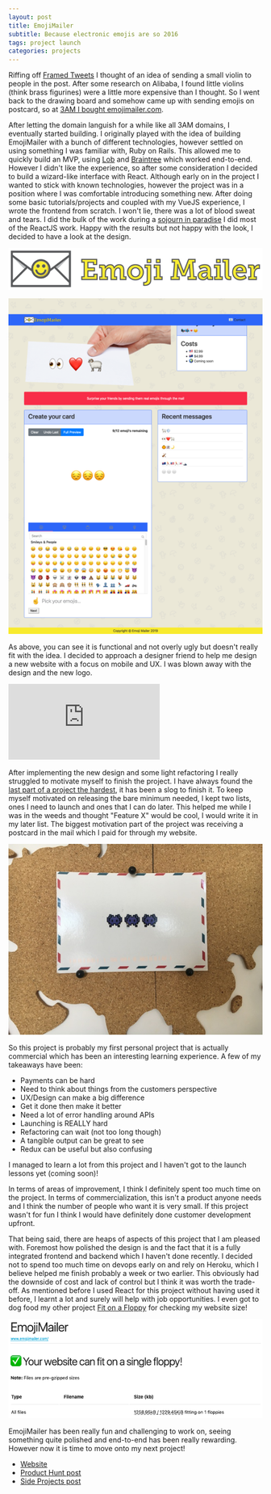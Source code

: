```yaml
---
layout: post
title: EmojiMailer
subtitle: Because electronic emojis are so 2016
tags: project launch
categories: projects
---
```


Riffing off [Framed Tweets](https://framedtweets.com/) I thought of an idea of sending a small violin to people in the post. After some research on Alibaba, I found little violins (think brass figurines) were a little more expensive than I thought. So I went back to the drawing board and somehow came up with sending emojis on postcard, so at [3AM I bought emojimailer.com](https://brendonbody.blog/2019/11/11/3am-domains/).

After letting the domain languish for a while like all 3AM domains, I eventually started building. I originally played with the idea of building EmojiMailer with a bunch of different technologies, however settled on using something I was familiar with, Ruby on Rails. This allowed me to quickly build an MVP, using [Lob](https://lob.com/) and [Braintree](https://www.braintreepayments.com/) which worked end-to-end. However I didn't like the experience, so after some consideration I decided to build a wizard-like interface with React. Although early on in the project I wanted to stick with known technologies, however the project was in a position where I was comfortable introducing something new. After doing some basic tutorials/projects and coupled with my VueJS experience, I wrote the frontend from scratch. I won't lie, there was a lot of blood sweat and tears. I did the bulk of the work during a [sojourn in paradise](https://brendonbody.blog/2019/06/22/digital-nomad-experiment/) I did most of the ReactJS work. Happy with the results but not happy with the look, I decided to have a look at the design.

<p class="center">
    <img src="https://raw.githubusercontent.com/bbody/bbody.github.io/master/_posts/images/2019-11-22-EmojiMailer/old-logo.png" alt="Original Logo">
</p>

<p class="center">
    <img src="https://raw.githubusercontent.com/bbody/bbody.github.io/master/_posts/images/2019-11-22-EmojiMailer/old-design.png" alt="Original Design">
</p>

As above, you can see it is functional and not overly ugly but doesn't really fit with the idea. I decided to approach a designer friend to help me design a new website with a focus on mobile and UX. I was blown away with the design and the new logo.

<div class='embed-container'>
    <iframe src='https://www.youtube.com/embed/olEPVYVW0Mw?rel=0' frameborder='0' allowfullscreen></iframe>
</div>

After implementing the new design and some light refactoring I really struggled to motivate myself to finish the project. I have always found the [last part of a project the hardest](https://news.ycombinator.com/item?id=17138794), it has been a slog to finish it. To keep myself motivated on releasing the bare minimum needed, I kept two lists, ones I need to launch and ones that I can do later. This helped me while I was in the weeds and thought "Feature X" would be cool, I would write it in my later list. The biggest motivation part of the project was receiving a postcard in the mail which I paid for through my website.

<p class="center">
    <img src="https://raw.githubusercontent.com/bbody/bbody.github.io/master/_posts/images/2019-11-22-EmojiMailer/letter.jpg" alt="EmojiMail">
</p>

So this project is probably my first personal project that is actually commercial which has been an interesting learning experience. A few of my takeaways have been:

- Payments can be hard
- Need to think about things from the customers perspective
- UX/Design can make a big difference
- Get it done then make it better
- Need a lot of error handling around APIs
- Launching is REALLY hard
- Refactoring can wait (not too long though)
- A tangible output can be great to see
- Redux can be useful but also confusing

I managed to learn a lot from this project and I haven't got to the launch lessons yet (coming soon)!

In terms of areas of improvement, I think I definitely spent too much time on the project. In terms of commercialization, this isn't a product anyone needs and I think the number of people who want it is very small. If this project wasn't for fun I think I would have definitely done customer development upfront.

That being said, there are heaps of aspects of this project that I am pleased with. Foremost how polished the design is and the fact that it is a fully integrated frontend and backend which I haven't done recently. I decided not to spend too much time on devops early on and rely on Heroku, which I believe helped me finish probably a week or two earlier. This obviously had the downside of cost and lack of control but I think it was worth the trade-off. As mentioned before I used React for this project without having used it before, I learnt a lot and surely will help with job opportunities. I even got to dog food my other project [Fit on a Floppy](https://fitonafloppy.website/?website=https://www.emojimailer.com/) for checking my website size!

<p class="center">
    <img src="https://raw.githubusercontent.com/bbody/bbody.github.io/master/_posts/images/2019-11-22-EmojiMailer/site-size.png" alt="EmojiMail">
</p>

EmojiMailer has been really fun and challenging to work on, seeing something quite polished and end-to-end has been really rewarding. However now it is time to move onto my next project!

- [Website](https://www.emojimailer.com/)
- [Product Hunt post](https://www.producthunt.com/posts/emojimailer)
- [Side Projects post](https://sideprojects.net/posts/Hs7XSKNJvK6XhaYvJ/emojimailer)
